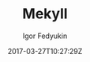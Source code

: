 ---
title: "Mekyll"
github: https://github.com/ifedyukin/Mekyll
demo: https://ifedyukin.github.io/Mekyll
author: Igor Fedyukin
draft: true
ssg:
  - Jekyll
cms:
  - No Cms
date: 2017-03-27T10:27:29Z
github_branch: master
---